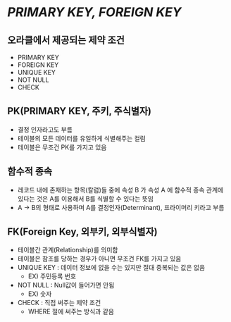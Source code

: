 # _PRIMARY KEY, FOREIGN KEY_

## 오라클에서 제공되는 제약 조건

- PRIMARY KEY
- FOREIGN KEY
- UNIQUE KEY
- NOT NULL
- CHECK

## PK(PRIMARY KEY, 주키, 주식별자)

- 결정 인자라고도 부름
- 테이블의 모든 데이터를 유일하게 식별해주는 컬럼
- 테이블은 무조건 PK를 가지고 있음

## 함수적 종속

- 레코드 내에 존재하는 항목(칼럼)들 중에 속성 B 가 속성 A 에 함수적 종속 관계에 있다는 것은 A를 이용해서 B를 식별할 수 있다는 뜻임
- A -> B의 형태로 사용하며 A를 결정인자(Determinant), 프라이머리 키라고 부름

## FK(Foreign Key, 외부키, 외부식별자)

- 테이블간 관계(Relationship)를 의미함
- 테이블은 참조를 당하는 경우가 아니면 무조건 FK를 가지고 있음
- UNIQUE KEY : 데이터 정보에 없을 수는 있지만 절대 중복되는 값은 없음
  - EX) 주민등록 번호
- NOT NULL : Null값이 들어가면 안됨
  - EX) 숫자
- CHECK : 직접 써주는 제약 조건
  - WHERE 절에 써주는 방식과 같음
